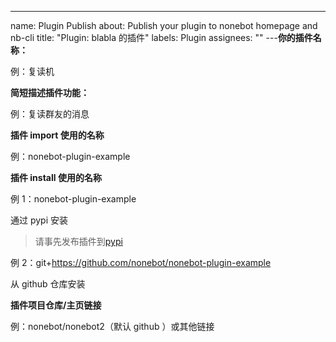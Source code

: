 ---

name: Plugin Publish
about: Publish your plugin to nonebot homepage and nb-cli
title: "Plugin: blabla 的插件"
labels: Plugin
assignees: ""
---**你的插件名称：**

例：复读机

**简短描述插件功能：**

例：复读群友的消息

**插件 import 使用的名称**

例：nonebot-plugin-example

**插件 install 使用的名称**

例 1：nonebot-plugin-example

通过 pypi 安装

> 请事先发布插件到[pypi](https://pypi.org/)

例 2：git+https://github.com/nonebot/nonebot-plugin-example

从 github 仓库安装

**插件项目仓库/主页链接**

例：nonebot/nonebot2（默认 github ）或其他链接
